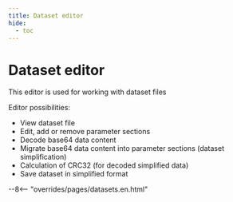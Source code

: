 ```yaml
---
title: Dataset editor
hide:
  - toc
---
```


# Dataset editor

This editor is used for working with dataset files

Editor possibilities: 
- View dataset file
- Edit, add or remove parameter sections
- Decode base64 data content
- Migrate base64 data content into parameter sections (dataset simplification)  
- Calculation of CRC32 (for decoded simplified data)
- Save dataset in simplified format

--8<-- "overrides/pages/datasets.en.html"